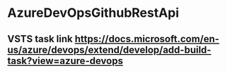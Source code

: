 # AzureDevOpsGithubRestApi

## VSTS task link https://docs.microsoft.com/en-us/azure/devops/extend/develop/add-build-task?view=azure-devops